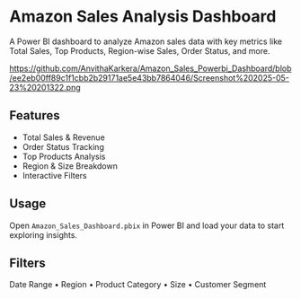 # Amazon Sales Analysis Dashboard

A Power BI dashboard to analyze Amazon sales data with key metrics like Total Sales, Top Products, Region-wise Sales, Order Status, and more.

https://github.com/AnvithaKarkera/Amazon_Sales_Powerbi_Dashboard/blob/ee2eb00ff89c1f1cbb2b29171ae5e43bb7864046/Screenshot%202025-05-23%20201322.png

## Features

- Total Sales & Revenue
- Order Status Tracking
- Top Products Analysis
- Region & Size Breakdown
- Interactive Filters

## Usage

Open `Amazon_Sales_Dashboard.pbix` in Power BI and load your data to start exploring insights.

## Filters

Date Range • Region • Product Category • Size • Customer Segment
